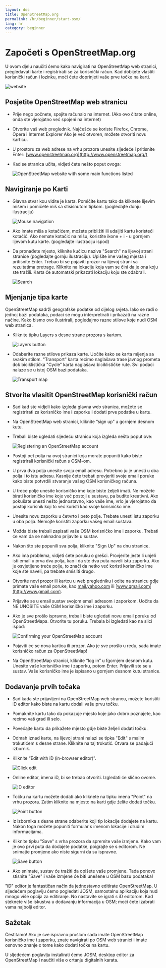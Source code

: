 ```yaml
---
layout: doc
title: OpenStreetMap.org
permalink: /hr/beginner/start-osm/
lang: hr
category: beginner
---
```


Započeti s OpenStreetMap.org
====================================

U ovom djelu naučiti ćemo kako navigirati na OpenStreetMap web stranici, 
pregledavati karte i registrirati se za korisnički račun. Kad dobijete 
vlastiti korisnički račun i lozinku, moći ćete doprinjeti vaše prve točke
na karti.

![website][]

Posjetite OpenStreetMap web stranicu
-------------------------------
-   Prije nego počnete, spojite računalo na internet. (Ako ovo čitate online, onda 
    ste vjerojatno već spojeni na internet)
-   Otvorite vaš web preglednik. Najčešće se koriste Firefox, Chrome, Opera i Internet Explorer
    Ako je već otvoren, možete otvoriti novu karticu.
-   U prostoru za web adrese na vrhu prozora unesite sljedeće i pritisnite Enter:
    [www.openstreetmap.org](http://www.openstreetmap.org/)
-   Kad se stranica učita, vidjeti ćete nešto poput ovoga:

    ![OpenStreetMap website with some main functions listed][]

Navigiranje po Karti
----------------

-   Glavna stvar kou vidite je karta. Pomičite kartu tako da kliknete
    lijevim mišem i pomičete miš sa stisisnutom tipkom. (pogledajte
    donju ilustraciju)

    ![Mouse navigation][]

-   Ako imate miša s kotačićem, možete približiti ili udaljiti kartu
    koristeći kotačić. Ako nemate kotačić na mišu, koristite ikone + i - u 
    gornjem lijevom kutu karte. (pogledajte ilustraciju ispod)
-   Da pronađete mjesto, kliknite kućicu naziva "Search" na lijevoj strani
    stranice (pogledajte gornju ilustraciju). Upišite ime vašeg mjesta i pritisnite
    Enter. Trebao bi se pojaviti prozor na lijevoj strani sa rezultatima pretrage.
    Kliknite na lokaciju koja vam se čini da je ona koju ste tražili. Karta će automatski
    prikazati lokaciju koju ste odabrali.

    ![Search][]
   

Mjenjanje tipa karte
------------------------
OpenStreetMap sadrži geografske podatke od cijelog svjeta. Iako se radi o jednoj bazi podataka, podaci se mogu interpretirati i prikazati na razne načine. Kako bismo ovo ilustrirali, pogledajmo razne stilove koje nudi OSM web stranica.

-   Kliknite tipku Layers s desne strane prozora s kartom.

    ![Layers button][]

-   Odaberite razne stilove prikaza karte. Uočite kako se karta mijenja sa svakim
    stilom. "Transport" karta recimo naglašava trase javnog prometa dok biciklistička
    "Cycle" karta naglašava biciklističke rute. Svi podaci nalaze se u istoj OSM bazi podataka. 

    ![Transport map][]

Stvorite vlasitit OpenStreetMap korisnički račun
-------------------------------

-   Sad kad ste vidjeli kako izgleda glavna web stranica, možete se
    registrirati za korisničko ime i zaporku i dodati prve podatke u kartu.
-   Na OpenStreetMap web stranici, kliknite “sign up” u gornjem
    desnom kutu.
-   Trebali biste ugledati sljedeću stranicu koja izgleda nešto poput ove:

    ![Registering an OpenStreetMap account][]

-   Postoji pet polja na ovoj stranici koja morate popuniti kako biste 
    registrirali korisnički račun s OSM-om.
-   U prva dva polja unesite svoju email adresu. Potrebno ju je unesti u 
    oba polja i to istu adresu. Kasnije ćete trebati provjeriti svoje 
    email poruke kako biste potvrdili stvaranje vašeg OSM korisničkog 
    računa.
-   U treće polje unesite korisničko ime koje biste željeli imati. Ne možete
    birati korisničko ime koje već postoji u sustavu, pa budite kreativni. Ako
    pokušate unesti nešto jednostavno, kao vaše ime, vrlo je vjerojatno da postoji
    korisnik koji to već koristi kao svoje korisničko ime. 
-   Unesite novu zaporku u četvrto i peto polje. Trebate unesti istu zaporku u oba polja.
    Nemojte koristiti zaporku vašeg email sustava.
-   Možda biste trebali zapisati vaše OSM korisničko ime i zaporku. Trebati će vam da se
    naknadno prijavite u sustav.
-   Nakon što ste popunili sva polja, kliknite "Sign Up" na dnu stranice.
-   Ako ima problema, vidjeti ćete poruku o grešci. Provjerite jeste li unjeli isti
    email u prva dva polja, kao i da ste dva puta naveli istu zaporku. Ako je osvjetljeno treće polje, to znači da netko već koristi korisničko ime koje ste naveli, pa trebate 
    smisliti drugo.
-   Otvorite novi prozor ili kartcu u web pregledniku i odite na stranicu gdje primate vaše
    email poruke, kao [mail.yahoo.com](http://mail.yahoo.com)
    ili [www.gmail.com](http://www.gmail.com).
-   Prijavite se u email sustav svojom email adresom i zaporkom. Uočite da NE UNOSITE
    vaše OSM korisničko ime i zaporku.
-   Ako je sve prošlo ispravno, trebali biste ugledati novu email poruku od OpenStreetMapa.
    Otvorite tu poruku. Trebala bi izgledati kao na slici ispod:

    ![Confirming your OpenStreetMap account][]

-   Pojaviti će se nova kartica ili prozor. Ako je sve prošlo u redu, sada imate 
    korisničko račun za OpenStreetMap!
-   Na OpenStreetMap stranici, kliknite “log in” u fgornjem desnom kutu.
    Unesite vaše korisničko ime i zaporku, potom Enter. Prijavili ste se u sustav.
    Vaše korisničko ime je ispisano u gornjem desnom kutu stranice.

Dodavanje prvih točaka
------------------------

-   Sad kada ste prijavljeni na OpenStreetMap web strancu, možete koristiti iD
    editor kako biste na kartu dodali vašu prvu točku. 
-   Pomaknite kartu tako da pokazuje mjesto koje jako dobro poznajete, kao recimo vaš grad
    ili selo.
-   Povećajte kartu da prikažete mjesto gdje biste željeli dodati točku.
-   Odmah iznad karte, na lijevoj strani nalazi se tipka "Edit" s malim trokutićem s 
    desne strane. Kliknite na taj trokutić. Otvara se padajući izbornik.
-   Kliknite “Edit with iD (in-browser editor)”.

    ![Click edit][]

-   Online editor, imena iD, bi se trebao otvoriti. Izgledati će slično ovome.

    ![iD editor][]

-   Točku na kartu možete dodati ako kliknete na tipku imena "Point" na vrhu prozora.
    Zatim kliknite na mjesto na karti gdje želite dodati točku.

    ![Point button][]    

-   Iz izbornika s desne strane odaberite koji tip lokacije dodajete na kartu. Nakon toga
    možete popuniti formular s imenom lokacije i drudim informacijama.
-   Kliknite tipku "Save" s vrha prozora da spremite vaše izmjene. Kako vam je ovo prvi puta
    da dodajete podatke, poigrajte se s editorom. Ne snimajte promjene ako niste sigurni
    da su ispravne. 

    ![Save button][]    

-   Ako snimate, sustav će tražiti da opišete vaše promjene. Tada ponovo stisnite "Save" i
    vaše izmjene će biti unešene u OSM bazu podataka!

<!-- link to iD editor chapter when ready -->

"iD" editor je fantastičan način da jednostavno editirate OpenStreetMap. U sljedećem poglavlju ćemo pogledati JOSM, samostalnu aplikaciju koja nudi mnogo više opcija za editiranje. No nastavite se igrati s iD editorom. Kad steknete više iskustva u dodavanju informacija u OSM; moći ćete izabrati vama najbolji editor.

Sažetak
-------

Čestitamo! Ako je sve ispravno prošlom sada imate OpenStreetMap korisničko ime i zaporku, znate navigirati po OSM web stranici i imate osnovno znanje o tome kako dodati točke na kartu.

U sljedećem poglavlju instalirati ćemo JOSM, desktop editor za OpenStreetMap i naučiti više o crtanju digitalnih karata.

[website]: /images/en/beginner/02_start-osm/en_beg_02_start-osm_image00_website.png
[OpenStreetMap website with some main functions listed]: /images/en/beginner/02_start-osm/en_beg_02_start-osm_image01_osm-website-main-functions.png
[Mouse navigation]: /images/en/beginner/02_start-osm/en_beg_02_start-osm_image02_mouse-navigation.png
[Search]: /images/en/beginner/02_start-osm/en_beg_02_start-osm_image03_search.png
[Layers button]: /images/en/beginner/02_start-osm/en_beg_02_start-osm_image04_layers.png
[Transport map]: /images/en/beginner/02_start-osm/en_beg_02_start-osm_image05_transport-map.png
[Registering an OpenStreetMap account]: /images/en/beginner/02_start-osm/en_beg_02_start-osm_image06_registering-account.png
[Confirming your OpenStreetMap account]: /images/en/beginner/02_start-osm/en_beg_02_start-osm_image07_confirming-account.png
[Click edit]: /images/en/beginner/02_start-osm/en_beg_02_start-osm_image08_click-edit.png
[iD editor]: /images/en/beginner/02_start-osm/en_beg_02_start-osm_image09_id-editor.png
[Point button]: /images/en/beginner/02_start-osm/en_beg_02_start-osm_image10_point-button.png
[Save button]: /images/en/beginner/02_start-osm/en_beg_02_start-osm_image11_save-button.png
